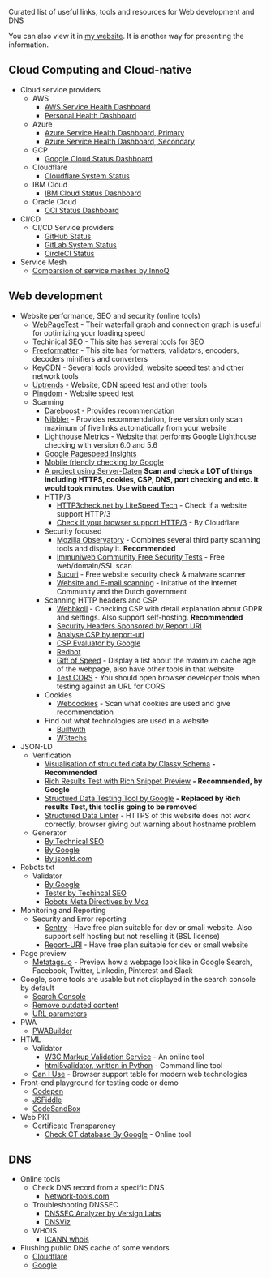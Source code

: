 
Curated list of useful links, tools and resources for Web development and DNS

You can also view it in [my website](https://www.kappawingman.com/useful-links/).
It is another way for presenting the information.

Cloud Computing and Cloud-native
--------------------------------

- Cloud service providers
  - AWS
    - [AWS Service Health Dashboard](https://status.aws.amazon.com)
    - [Personal Health Dashboard](https://phd.aws.amazon.com)
  - Azure
    - [Azure Service Health Dashboard, Primary](https://status.azure.com)
    - [Azure Service Health Dashboard, Secondary](https://status2.azure.com)
  - GCP
    - [Google Cloud Status Dashboard](https://status.cloud.google.com)
  - Cloudflare
    - [Cloudflare System Status](https://www.cloudflarestatus.com)
  - IBM Cloud
    - [IBM Cloud Status Dashboard](https://cloud.ibm.com/status)
  - Oracle Cloud
    - [OCI Status Dashboard](https://ocistatus.oraclecloud.com)
- CI/CD
  - CI/CD Service providers
    - [GitHub Status](https://www.githubstatus.com)
    - [GitLab System Status](https://status.gitlab.com)
    - [CircleCI Status](https://status.circleci.com)
- Service Mesh
  - [Comparsion of service meshes by InnoQ](https://servicemesh.es/)

Web development
---------------

- Website performance, SEO and security (online tools)
  - [WebPageTest](https://www.webpagetest.org) - Their waterfall graph and connection graph is useful for 
optimizing your loading speed
  - [Techinical SEO](https://technicalseo.com/tools) - This site has several tools for SEO
  - [Freeformatter](https://www.freeformatter.com/) - This site has formatters, validators, encoders, decoders minifiers and converters
  - [KeyCDN](https://tools.keycdn.com/) - Several tools provided, website speed test and other network tools
  - [Uptrends](https://www.uptrends.com/tools) - Website, CDN speed test and other tools
  - [Pingdom](https://tools.pingdom.com) - Website speed test
  - Scanning
    - [Dareboost](https://www.dareboost.com) - Provides recommendation
    - [Nibbler](https://nibbler.silktide.com) - Provides recommendation, free version only scan maximum of five links automatically from your website
    - [Lighthouse Metrics](https://lighthouse-metrics.com) - Website that performs Google Lighthouse checking with version 6.0 and 5.6
    - [Google Pagespeed Insights](https://developers.google.com/speed/pagespeed/insights/)
    - [Mobile friendly checking by Google](https://search.google.com/test/mobile-friendly)
    - [A project using Server-Daten](https://check-your-website.server-daten.de) **Scan and check a LOT of things including HTTPS, cookies, CSP, DNS, port checking and etc. It would took minutes. Use with caution**
    - HTTP/3
      - [HTTP3check.net by LiteSpeed Tech](https://http3check.net) - Check if a website support HTTP/3
      - [Check if your browser support HTTP/3](https://cloudflare-quic.com/) - By Cloudflare
    - Security focused
      - [Mozilla Observatory](https://observatory.mozilla.org/) - Combines several third party scanning tools and display it. **Recommended**
      - [Immuniweb Community Free Security Tests](https://www.immuniweb.com/free/) - Free web/domain/SSL scan
      - [Sucuri](https://sitecheck.sucuri.net/) - Free website security check & malware scanner
      - [Website and E-mail scanning](https://internet.nl/) - Initative of the Internet Community and the Dutch government
    - Scanning HTTP headers and CSP
      - [Webbkoll](https://webbkoll.dataskydd.net/en) - Checking CSP with detail explanation about GDPR and settings. Also support self-hosting. **Recommended**
      - [Security Headers Sponsored by Report URI](https://securityheaders.com/)
      - [Analyse CSP by report-uri](https://report-uri.com/home/analyse)
      - [CSP Evaluator by Google](https://csp-evaluator.withgoogle.com/)
      - [Redbot](https://redbot.org)
      - [Gift of Speed](https://www.giftofspeed.com/cache-checker/) - Display a list about the maximum cache age of the webpage, also have other tools in that website
      - [Test CORS](https://www.test-cors.org) - You should open browser developer tools when testing against an URL for CORS
    - Cookies
      - [Webcookies](https://webcookies.org/) - Scan what cookies are used and give recommendation
    - Find out what technologies are used in a website
      - [Builtwith](https://builtwith.com/)
      - [W3techs](https://w3techs.com/sites)
- JSON-LD
  - Verification
    - [Visualisation of strucuted data by Classy Schema](https://classyschema.org/Visualisation) **- Recommended**
    - [Rich Results Test with Rich Snippet Preview](https://search.google.com/test/rich-results) **- Recommended, by Google**
    - [Structued Data Testing Tool by Google](https://search.google.com/structured-data/testing-tool/) **- Replaced by Rich results Test, this tool is going to be removed**
    - [Structured Data Linter](http://linter.structured-data.org) - HTTPS of this website does not work correctly, browser giving out warning about hostname problem 
  - Generator
    - [By Technical SEO](https://technicalseo.com/tools/schema-markup-generator/)
    - [By Google](https://www.google.com/webmasters/markup-helper/)
    - [By jsonld.com](https://jsonld.com/json-ld-generator/)
- Robots.txt
  - Validator
    - [By Google](https://www.google.com/webmasters/tools/robots-testing-tool)
    - [Tester by Techincal SEO](https://technicalseo.com/tools/robots-txt/)
    - [Robots Meta Directives by Moz](https://moz.com/learn/seo/robots-meta-directives)
- Monitoring and Reporting
  - Security and Error reporting
    - [Sentry](https://sentry.io/) - Have free plan suitable for dev or small website. Also support self hosting but not reselling it (BSL license)
    - [Report-URI](https://report-uri.com/) - Have free plan suitable for dev or small website
- Page preview
    - [Metatags.io](https://metatags.io/) - Preview how a webpage look like in Google Search, Facebook, Twitter, Linkedin, Pinterest and Slack
- Google, some tools are usable but not displayed in the search console by default
    - [Search Console](https://search.google.com/u/0/search-console/welcome)
    - [Remove outdated content](https://www.google.com/webmasters/tools/removals)
    - [URL parameters](https://www.google.com/webmasters/tools/crawl-url-parameters)
- PWA
  - [PWABuilder](https://www.pwabuilder.com)
- HTML
  - Validator
    - [W3C Markup Validation Service](https://validator.w3.org/) - An online tool
    - [html5validator, written in Python](https://github.com/svenkreiss/html5validator) - Command line tool
  - [Can I Use](https://caniuse.com/) - Browser support table for modern web technologies
 - Front-end playground for testing code or demo
   - [Codepen](https://codepen.io/)
   - [JSFiddle](https://jsfiddle.net/)
   - [CodeSandBox](https://codesandbox.io/)
- Web PKI
  - Certificate Transparency
    - [Check CT database By Google](https://transparencyreport.google.com/https/certificates) - Online tool

DNS
---

- Online tools
  - Check DNS record from a specific DNS
    - [Network-tools.com](https://network-tools.com/nslookup/)
  - Troubleshooting DNSSEC
    - [DNSSEC Analyzer by Versign Labs](https://dnssec-debugger.verisignlabs.com/)
    - [DNSViz](https://dnsviz.net/)
  - WHOIS
    - [ICANN whois](https://lookup.icann.org/lookup)
- Flushing public DNS cache of some vendors
  - [Cloudflare](https://1.1.1.1/purge-cache/)
  - [Google](https://developers.google.com/speed/public-dns/cache)
